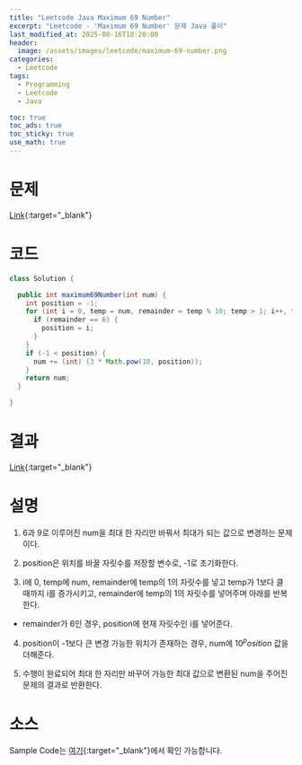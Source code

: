 ```yaml
---
title: "Leetcode Java Maximum 69 Number"
excerpt: "Leetcode - 'Maximum 69 Number' 문제 Java 풀이"
last_modified_at: 2025-08-16T10:20:00
header:
  image: /assets/images/leetcode/maximum-69-number.png
categories:
  - Leetcode
tags:
  - Programming
  - Leetcode
  - Java

toc: true
toc_ads: true
toc_sticky: true
use_math: true
---
```

# 문제
[Link](https://leetcode.com/problems/maximum-69-number/){:target="_blank"}

# 코드
```java
class Solution {

  public int maximum69Number(int num) {
    int position = -1;
    for (int i = 0, temp = num, remainder = temp % 10; temp > 1; i++, temp /= 10, remainder = temp % 10) {
      if (remainder == 6) {
        position = i;
      }
    }
    if (-1 < position) {
      num += (int) (3 * Math.pow(10, position));
    }
    return num;
  }

}
```

# 결과
[Link](https://leetcode.com/problems/maximum-69-number/submissions/1736770689/){:target="_blank"}

# 설명
1. 6과 9로 이루어진 num을 최대 한 자리만 바꿔서 최대가 되는 값으로 변경하는 문제이다.

2. position은 위치를 바꿀 자릿수를 저장할 변수로, -1로 초기화한다.

3. i에 0, temp에 num, remainder에 temp의 1의 자릿수를 넣고 temp가 1보다 클 때까지 i를 증가시키고, remainder에 temp의 1의 자릿수를 넣어주며 아래를 반복한다.
- remainder가 6인 경우, position에 현재 자릿수인 i를 넣어준다.

4. position이 -1보다 큰 변경 가능한 위치가 존재하는 경우, num에 $10^position$ 값을 더해준다.

5. 수행이 완료되어 최대 한 자리만 바꾸어 가능한 최대 값으로 변환된 num을 주어진 문제의 결과로 반환한다.

# 소스
Sample Code는 [여기](https://github.com/GracefulSoul/leetcode/blob/master/src/main/java/gracefulsoul/problems/Maximum69Number.java){:target="_blank"}에서 확인 가능합니다.